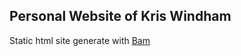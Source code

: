 ## Personal Website of Kris Windham

Static html site generate with [Bam](https://github.com/beautifulnode/bam)


